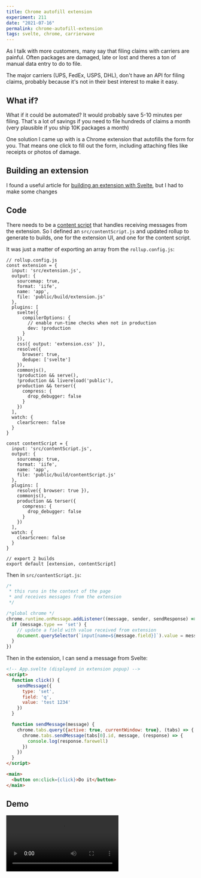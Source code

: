 ```yaml
---
title: Chrome autofill extension
experiment: 211
date: "2021-07-16"
permalink: chrome-autofill-extension
tags: svelte, chrome, carrierwave
---
```


As I talk with more customers, many say that filing claims with carriers are painful. Often packages are damaged, late or lost and theres a ton of manual data entry to do to file.

The major carriers (UPS, FedEx, USPS, DHL), don't have an API for filing claims, probably because it's not in their best interest to make it easy.


## What if?

What if it could be automated? It would probably save 5-10 minutes per filing. That's a lot of savings if you need to file hundreds of claims a month (very plausible if you ship 10K packages a month)

One solution I came up with is a Chrome extension that autofills the form for you. That means one click to fill out the form, including attaching files like receipts or photos of damage.

## Building an extension

I found a useful article for [building an extension with Svelte](https://maurogarcia.dev/maurogarcia.dev/posts/how-to-build-your-next-chrome-extension-with-svelte/), but I had to make some changes

## Code

There needs to be a [content script](https://developer.chrome.com/docs/extensions/mv3/content_scripts/) that handles receiving messages from the extension. So I defined an `src/contentScript.js` and updated rollup to generate to builds, one for the extension UI, and one for the content script.

It was just a matter of exporting an array from the `rollup.config.js`:

```javascipt
// rollup.config.js
const extension = {
  input: 'src/extension.js',
  output: {
    sourcemap: true,
    format: 'iife',
    name: 'app',
    file: 'public/build/extension.js'
  },
  plugins: [
    svelte({
      compilerOptions: {
        // enable run-time checks when not in production
        dev: !production
      }
    }),
    css({ output: 'extension.css' }),
    resolve({
      browser: true,
      dedupe: ['svelte']
    }),
    commonjs(),
    !production && serve(),
    !production && livereload('public'),
    production && terser({
      compress: {
        drop_debugger: false
      }
    })
  ],
  watch: {
    clearScreen: false
  }
}

const contentScript = {
  input: 'src/contentScript.js',
  output: {
    sourcemap: true,
    format: 'iife',
    name: 'app',
    file: 'public/build/contentScript.js'
  },
  plugins: [
    resolve({ browser: true }),
    commonjs(),
    production && terser({
      compress: {
        drop_debugger: false
      }
    })
  ],
  watch: {
    clearScreen: false
  }
}

// export 2 builds
export default [extension, contentScript]
```

Then in `src/contentScript.js`:

```javascript
/*
 * this runs in the context of the page
 * and receives messages from the extension
 */

/*global chrome */
chrome.runtime.onMessage.addListener((message, sender, sendResponse) => {
  if (message.type == 'set') {
    // update a field with value received from extension 
    document.querySelector(`input[name=${message.field}]`).value = message.value
  }
})
```

Then in the extension, I can send a message from Svelte:

```html
<!-- App.svelte (displayed in extension popup) -->
<script>
  function click() {
    sendMessage({
      type: 'set',
      field: 'q',
      value: 'test 1234'
    })
  }

  function sendMessage(message) {
    chrome.tabs.query({active: true, currentWindow: true}, (tabs) => {
      chrome.tabs.sendMessage(tabs[0].id, message, (response) => {
        console.log(response.farewell)
      })
    })
  }
</script>

<main>
  <button on:click={click}>Do it</button>
</main>
```

## Demo

<video controls src="https://res.cloudinary.com/dzwnkx0mk/video/upload/v1626421782/1000experiments.dev/chrome-autofill-extension_fsnff6.mp4"/>

## Notes

- It will need more experiments:
  - A UI that shows a list of tracking number ready for claims
  - Support filling in different types of fields: text, select, currenct, file field (PDF, PNG etc..)
  - Detect if on UPS/USPS/FedEx/DHL website
  - Starting process should ensure user is logged in to carrier site, or instruct them to.
